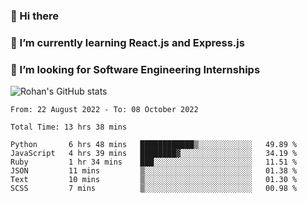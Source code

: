 ### 👋 Hi there 

<!--
**rohznmdev/rohznmdev** is a ✨ _special_ ✨ repository because its `README.md` (this file) appears on your GitHub profile.

Here are some ideas to get you started:

- 🔭 I’m currently working on ...
- 🌱 I’m currently learning Ruby and Ruby on Rails
- 👯 I’m looking to collaborate on ...
- 🤔 I’m looking for help with ...
- 💬 Ask me about ...
- 📫 How to reach me: ...
- 😄 Pronouns: ...
- ⚡ Fun fact: ...
-->
### 🌱 I’m currently learning React.js and Express.js
### 🤔 I’m looking for Software Engineering Internships
![Rohan's GitHub stats](https://github-readme-stats.vercel.app/api?username=rohznmdev&theme=dark&show_icons=true)

<!--START_SECTION:waka-->

```text
From: 22 August 2022 - To: 08 October 2022

Total Time: 13 hrs 38 mins

Python       6 hrs 48 mins   ████████████▒░░░░░░░░░░░░   49.89 %
JavaScript   4 hrs 39 mins   ████████▓░░░░░░░░░░░░░░░░   34.19 %
Ruby         1 hr 34 mins    ███░░░░░░░░░░░░░░░░░░░░░░   11.51 %
JSON         11 mins         ▒░░░░░░░░░░░░░░░░░░░░░░░░   01.38 %
Text         10 mins         ▒░░░░░░░░░░░░░░░░░░░░░░░░   01.30 %
SCSS         7 mins          ▒░░░░░░░░░░░░░░░░░░░░░░░░   00.98 %
```

<!--END_SECTION:waka-->
